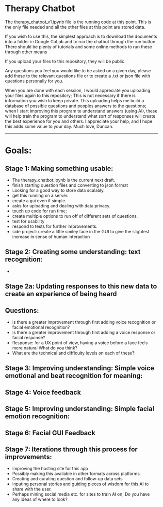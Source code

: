 # Therapy Chatbot

The therapy_chatbot_v1.ipynb file is the running code at this point. This is the only file needed and all the other files at this point are stored data.

If you wish to use this, the simplest approach is to download the documents into a folder in Google CoLab and to run the chatbot through the run button. There should be plenty of tutorials and some online methods to run these through other means

If you upload your files to this repository, they will be public. 

Any questions you feel you would like to be asked on a given day, please add these to the relevant questions file or to create a .txt or json file with questions personally for you.

When you are done with each session, I would appreciate you uploading your files again to this repository; This is not necessary if there is information you wish to keep private. This uploading helps me build a database of possible questions and peoples answers to the questions; when I start improving this program to understand answers (using AI), these will help train the program to understand what sort of responses will create the best experience for you and others. I appreciate your help, and I hope this adds some value to your day. Much love, Duncan.


--------


# Goals:

Stage 1: Making something usable:
-
- The therapy_chatbot.ipynb is the current next draft.
- finish starting question files and converting to json format
- Looking for a good way to store data scalably. 
- get this running on a server.
- create a gui even if simple. 
- asks for uploading and dealing with data privacy. 
- touch up code for run time;
- create multiple options to run off of different sets of questions. 
- test for usability
- respond to tests for further improvements.
- side project: create a little smiley face in the GUI to give the slightest 
      increase in sense of human interaction

Stage 2: Creating some understanding: text recognition:
- 
-
Stage 2a: Updating responses to this new data to create an experience of being heard
-
Questions:
-
- Is there a greater improvement through first adding voice recognition or facial emotional recognition?
- Is there a greater improvement through first adding a voice response or facial response?
- Response: for a UX point of view, having a voice before a face feels more natural What do you think?
- What are the technical and difficulty levels on each of these?

Stage 3: Improving understanding: Simple voice emotional and beat recognition for meaning:
- 

Stage 4: Voice feedback
-

Stage 5: Improving understanding: Simple facial emotion recognition: 
- 

Stage 6: Facial GUI Feedback
-

Stage 7: Iterations through this process for improvements:
- 
- Improving the hosting site for this app
- Possibly making this available in other formats across platforms
- Creating and curating question and follow-up data sets
- Inputing personal stories and guiding pieces of wisdom  for this AI to share with the user.
- Perhaps mining social media etc. for sites to train AI on; Do you have any ideas of where to look?

